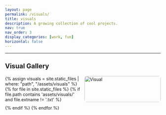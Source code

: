 ```yaml
---
layout: page
permalink: /visuals/
title: visuals
description: A growing collection of cool projects.
nav: true
nav_order: 3
display_categories: [work, fun]
horizontal: false
---
```


<hr>
<h2>Visual Gallery</h2>
<div class="image-grid">
  {% assign visuals = site.static_files | where: "path", "/assets/visuals" %}
  {% for file in site.static_files %}
    {% if file.path contains 'assets/visuals/' and file.extname != '.txt' %}
      <img src="{{ file.path | relative_url }}" alt="Visual" class="grid-image" onclick="openModal('{{ file.path | relative_url }}')">
    {% endif %}
  {% endfor %}
</div>

<!-- Modal for full image view -->
<div id="modal" class="modal" onclick="closeModal(event)">
  <div class="modal-controls">
    <span class="close" onclick="closeModal(event)">&times;</span>
    <button onclick="navigate(-1)">&#8592;</button>
    <button onclick="navigate(1)">&#8594;</button>
  </div>
  <div class="modal-img-wrapper">
    <img class="modal-content zoomable" id="modal-img">
    <div id="caption-banner" class="caption-banner">Caption text</div>
  </div>
</div>

<style>
body {
  margin: 0;
  overflow-x: hidden;
}

.image-grid {
  display: grid;
  grid-template-columns: repeat(auto-fill, minmax(220px, 1fr));
  gap: 10px;
  margin-top: 20px;
}

.grid-image {
  width: 100%;
  height: auto;
  cursor: pointer;
  border-radius: 8px;
  transition: transform 0.2s ease;
}

.grid-image:hover {
  transform: scale(1.03);
}

.modal {
  display: none;
  position: fixed;
  z-index: 1000;
  left: 0; top: 0;
  width: 100%; height: 100%;
  background-color: rgba(0,0,0,0.9);
  overflow: hidden;
  flex-direction: column;
  justify-content: center;
  align-items: center;
}

.modal-img-wrapper {
  display: flex;
  justify-content: center;
  align-items: center;
  height: 100%;
  overflow: auto;
  position: relative;
}

.modal-content {
  max-width: 90%;
  max-height: 90%;
  transition: transform 0.2s ease;
  transform-origin: center center;
  cursor: grab;
}

.caption-banner {
  position: absolute;
  bottom: 0;
  width: 100%;
  background: rgba(0, 0, 0, 0.6);
  color: white;
  text-align: center;
  padding: 10px;
  font-size: 16px;
  display: block;
  transition: opacity 0.3s;
}

.caption-banner.hidden {
  opacity: 0;
  pointer-events: none;
}

.modal-controls {
  position: absolute;
  bottom: 10px;
  width: 100%;
  display: flex;
  justify-content: center;
  gap: 20px;
  z-index: 1100;
}

.modal-controls button, .close {
  background: rgba(255, 255, 255, 0.2);
  color: #fff;
  border: none;
  padding: 10px 20px;
  font-size: 24px;
  cursor: pointer;
  border-radius: 5px;
}
</style>

<script>
let scale = 1;
let currentIndex = 0;
let images = [];
document.addEventListener("DOMContentLoaded", () => {
  images = Array.from(document.querySelectorAll(".grid-image")).map(img => img.src);
});

function openModal(src) {
  currentIndex = images.indexOf(src);
  const modal = document.getElementById("modal");
  const modalImg = document.getElementById("modal-img");
  modal.style.display = "flex";
  modalImg.src = src;
  loadCaption(src);
  scale = 1;
  modalImg.style.transform = `scale(${scale}) translate(0px, 0px)`;
}

function closeModal(event) {
  if (event.target.id === "modal" || event.target.classList.contains("close")) {
    document.getElementById("modal").style.display = "none";
  }
}

function navigate(direction) {
  currentIndex = (currentIndex + direction + images.length) % images.length;
  openModal(images[currentIndex]);
}

function loadCaption(imgSrc) {
  const base = imgSrc.split("/").pop().split(".")[0];
  fetch(`/assets/visuals/${base}.txt`)
    .then(response => response.ok ? response.text() : Promise.resolve(""))
    .then(text => {
      document.getElementById("caption-banner").innerText = text;
    });
}

document.getElementById("modal-img").addEventListener("click", () => {
  const banner = document.getElementById("caption-banner");
  banner.classList.toggle("hidden");
});

document.addEventListener("wheel", function (e) {
  const modal = document.getElementById("modal");
  const modalImg = document.getElementById("modal-img");
  if (modal.style.display === "flex") {
    e.preventDefault();
    scale += e.deltaY * -0.001;
    scale = Math.min(Math.max(0.5, scale), 5);
    modalImg.style.transform = `scale(${scale})`;
  }
}, { passive: false });
</script>
